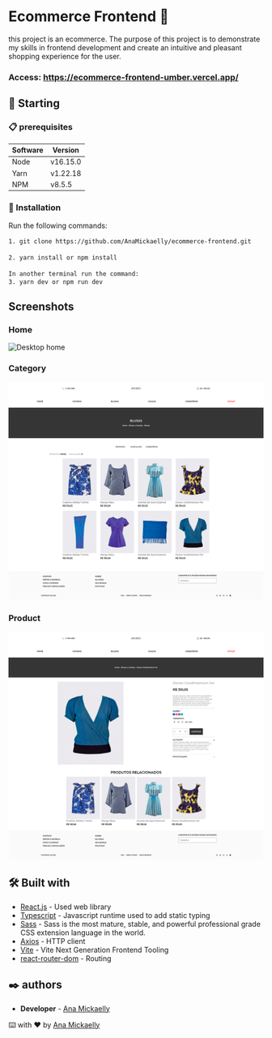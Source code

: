 # Ecommerce Frontend 🧣

this project is an ecommerce. The purpose of this project is to demonstrate my skills in frontend development and create an intuitive and pleasant shopping experience for the user.

### Access: https://ecommerce-frontend-umber.vercel.app/

## 🚀 Starting

### 📋 prerequisites

| Software | Version  |
| -------- | -------- |
| Node     | v16.15.0 |
| Yarn     | v1.22.18 |
| NPM      | v8.5.5   |

### 🔧 Installation

Run the following commands:

```
1. git clone https://github.com/AnaMickaelly/ecommerce-frontend.git

2. yarn install or npm install

In another terminal run the command:
3. yarn dev or npm run dev
```

## Screenshots

### Home

![Desktop home](/.github/home.png "Desktop home")

### Category

![Desktop category](/.github/category.png "Desktop category")

### Product

![Desktop product](/.github/product01.png "Desktop product")

## 🛠️ Built with

- [React.js](https://pt-br.reactjs.org/) - Used web library
- [Typescript](https://www.typescriptlang.org/) - Javascript runtime used to add static typing
- [Sass](https://sass-lang.com/) - Sass is the most mature, stable, and powerful professional grade CSS extension language in the world.
- [Axios](https://axios-http.com/ptbr/docs/intro) - HTTP client
- [Vite](https://vitejs.dev/) - Vite Next Generation Frontend Tooling
- [react-router-dom](https://reactrouter.com/en/main) - Routing

## ✒️ authors

- **Developer** - [Ana Mickaelly](https://www.linkedin.com/in/anamickaellydev/)

⌨️ with ❤️ by [Ana Mickaelly](https://www.linkedin.com/in/anamickaellydev/)
